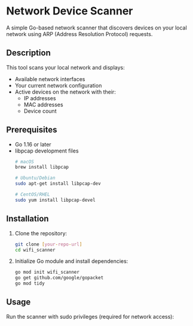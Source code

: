 # Network Device Scanner

A simple Go-based network scanner that discovers devices on your local network using ARP (Address Resolution Protocol) requests.

## Description

This tool scans your local network and displays:
- Available network interfaces
- Your current network configuration
- Active devices on the network with their:
  - IP addresses
  - MAC addresses
  - Device count

## Prerequisites

- Go 1.16 or later
- libpcap development files
  ```bash
  # macOS
  brew install libpcap

  # Ubuntu/Debian
  sudo apt-get install libpcap-dev

  # CentOS/RHEL
  sudo yum install libpcap-devel
  ```

## Installation

1. Clone the repository:
   ```bash
   git clone [your-repo-url]
   cd wifi_scanner
   ```

2. Initialize Go module and install dependencies:
   ```bash
   go mod init wifi_scanner
   go get github.com/google/gopacket
   go mod tidy
   ```

## Usage

Run the scanner with sudo privileges (required for network access):

